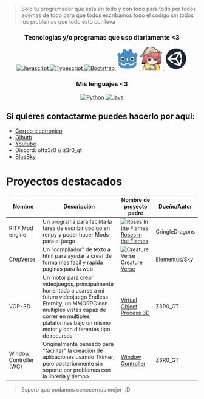 > Solo tu programador que esta en todo y con todo para todo por todos ademas de todo para que todos escribamos todo el codigo sin todos los problemas que todo esto conlleva 
<h3 align="center">Tecnologias y/o programas que uso diariamente <3</h3>
<p align="center">
    <a href="#" target="_blank"> <img src="https://upload.wikimedia.org/wikipedia/commons/d/d5/CSS3_logo_and_wordmark.svg" alt="Javascript" width="60" height="60"/>  </a>
    <a href="#" target="_blank"> <img src="https://upload.wikimedia.org/wikipedia/commons/6/61/HTML5_logo_and_wordmark.svg" alt="Typescript" width="60" height="60"/> </a>
    <a href="https://getbootstrap.com" target="_blank"> <img src="https://getbootstrap.com/docs/5.0/assets/brand/bootstrap-logo.svg" alt="Bootstrap" width="60" height="50"/> </a>
    <a href="https://godotengine.org/" target="_blank"> <img src="https://raw.githubusercontent.com/Z3R0GT/Z3R0GT/49ec330f6e17cea7dcffb3497e630bc7ac650819/icons/godot.svg" alt="Godot" width="60" height="60" /> </a>
    <a href="https://www.renpy.org/" target="_blank"> <img src="https://raw.githubusercontent.com/Z3R0GT/Z3R0GT/49ec330f6e17cea7dcffb3497e630bc7ac650819/icons/renpy.svg" alt="Renpy" width="60" height="60" /> </a>
    <a href="https://unity.com/" target="_blank"> <img src="https://raw.githubusercontent.com/steverichey/DockIcons/07ded5c45e6bf60b679c8ff543e3d50268d902e0/icons/unity.svg" alt="Unity" width="60" height="60" /> </a>
</p>
<h3 align="center">Mis lenguajes <3</h3>
<p align="center">
    <a href="https://www.python.org/" target="_blank"> <img src="https://imgs.search.brave.com/PYqebDRlq5nZ8a6wsXS1tK1ym-vgO-KloZZweibIt8A/rs:fit:500:0:0:0/g:ce/aHR0cHM6Ly91cGxv/YWQud2lraW1lZGlh/Lm9yZy93aWtpcGVk/aWEvY29tbW9ucy90/aHVtYi9jL2MzL1B5/dGhvbi1sb2dvLW5v/dGV4dC5zdmcvNjQw/cHgtUHl0aG9uLWxv/Z28tbm90ZXh0LnN2/Zy5wbmc" alt="Python" width="60" height="60" /> </a>
    <a href="https://www.java.com/en/" target="_blank"> <img src="https://brandslogos.com/wp-content/uploads/images/large/java-logo-1.png" alt="Java" width="60" height="60" /> </a>

## Si quieres contactarme puedes hacerlo por aqui:
- [Correo electronico](MAILTO:contac.es.z3r0.gt@gmail.com)
- [Gihutb](/)
- [Youtube](https://www.youtube.com/@Z3R0_GT)
- Discord: offz3r0 // z3r0_gt
- [BlueSky](https://bsky.app/profile/z3r0g7.bsky.social)

# Proyectos destacados
|Nombre | Descripción | Nombre de proyecto padre |Dueño/Autor |
|-|-|-|-|
|RITF Mod engine | Un programa para facilita la tarea de escribir codigo en renpy y poder hacer Mods para el juego | ![Roses In the Flames](https://rosesintheflames.com/_app/immutable/assets/favicon.DmMNJCw7.png "Roses in the flames")[Roses in the Flames]([Click](https://rosesintheflames.com/about)) | CringleDragons | 
| CrepVerse | Un "compilador" de texto a html para ayudar a crear de forma mas facil y rapida paginas para la web | ![Creature Verse](https://www.creatureverse.net/data/img/ui/icon.png "creatureverse" )[Creature Verse](https://www.creatureverse.net/) | Elementus/Sky |
| VOP-3D | Un motor para crear videojuegos, principalmente horientado a usarse a mi futuro videojuego Endless Eternity, un MMORPG con multiples vistas capaz de correr en multiples plataformas bajo un mismo motor y con diferentes tipo de recursos | [Virtual Object Process 3D](https://github.com/Z3R0GT/VOP-3D) | Z3R0_GT|
| Window Controller (WC) | Originalmente pensado para "facilitar" la creación de aplicaciones usando Tkinter, pero posteriormente sin soporte por problemas con la libreria y tiempo | [Window Controller](https://github.com/Z3R0GT/WC)| Z3R0_GT|

</p>

> Espero que podamos conocernos mejor ::D